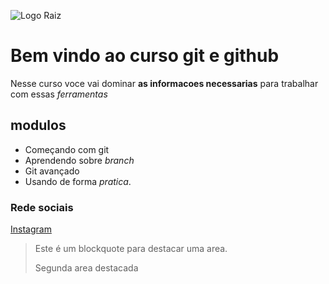 ![Logo Raiz](https://thumb.tildacdn.com/tild3632-3831-4235-b332-623137306163/-/format/webp/shutterstock_7466527.jpg)

# Bem vindo ao curso git e github
Nesse curso voce vai dominar **as informacoes necessarias** para trabalhar com essas _ferramentas_

## modulos
* Começando com git
* Aprendendo sobre *branch*
* Git avançado
* Usando de forma _pratica_. 


### Rede sociais
[Instagram](http://instagram.com/jonasfsoares)

>Este é um blockquote para destacar uma area.
>
>Segunda area destacada

